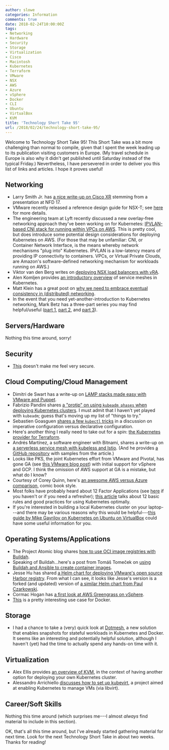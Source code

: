 ```yaml
---
author: slowe
categories: Information
comments: true
date: 2018-02-24T10:00:00Z
tags:
- Networking
- Hardware
- Security
- Storage
- Virtualization
- Cisco
- Macintosh
- Kubernetes
- Terraform
- VMware
- NSX
- AWS
- Azure
- vSphere
- Docker
- CLI
- Ubuntu
- VirtualBox
- KVM
title: 'Technology Short Take 95'
url: /2018/02/24/technology-short-take-95/
---
```


Welcome to Technology Short Take 95! This Short Take was a bit more challenging than normal to compile, given that I spent the week leading up to its publication visiting customers in Europe. (My travel schedule in Europe is also why it didn't get published until Saturday instead of the typical Friday.) Nevertheless, I have persevered in order to deliver you this list of links and articles. I hope it proves useful!<!--more-->

## Networking

* Larry Smith Jr. has [a nice write-up on Cisco XR][link-1] stemming from a presentation at NFD 17.
* VMware recently released a reference design guide for NSX-T; see [here][link-16] for more details.
* The engineering team at Lyft recently discussed a new overlay-free networking approach they've been working on for Kubernetes: [IPVLAN-based CNI stack for running within VPCs on AWS][link-17]. This is pretty cool, but does introduce some potential design considerations for deploying Kubernetes on AWS. (For those that may be unfamiliar: CNI, or Container Network Interface, is the means whereby network mechanisms "plug into" Kubernetes. IPVLAN is a low-latency means of providing IP connectivity to containers. VPCs, or Virtual Private Clouds, are Amazon's software-defined networking mechanism for workloads running on AWS.)
* Viktor van den Berg writes on [deploying NSX load balancers with vRA][link-18].
* Alen Komljen provides [an introductory overview][link-21] of service meshes in Kubernetes.
* Matt Klein has a great post on [why we need to embrace eventual consistency in (distributed) networking][link-24].
* In the event that you need yet-another-introduction to Kubernetes networking, Mark Betz has a three-part series you may find helpful/useful ([part 1][link-27], [part 2][link-28], and [part 3][link-29]).

## Servers/Hardware

Nothing this time around, sorry!

## Security

* [This][link-3] doesn't make me feel very secure.

## Cloud Computing/Cloud Management

* Dimitri de Swart has a write-up on [LAMP stacks made easy with VMware and Puppet][link-5].
* Fabrizio Pandini shares [a "protip" on using `kubeadm phases` when deploying Kubernetes clusters][link-7]. I must admit that I haven't yet played with `kubeadm`; guess that's moving up my list of "things to try."
* Sebastien Goasguen [shares a few `kubectl` tricks][link-8] in a discussion on imperative configuration versus declarative configuration.
* Here's another thing I really need to take out for a spin: [the Kubernetes provider for Terraform][link-9].
* Andrés Martínez, a software engineer with Bitnami, shares a write-up on [a serverless service mesh with kubeless and Istio][link-10]. (And he provides [a GitHub repository][link-11] with samples from the article.)
* Looks like PKS, the joint Kubernetes effort from VMware and Pivotal, has gone GA (see [this VMware blog post][link-14]) with initial support for vSphere and GCP. I think the omission of AWS support at GA is a mistake, but what do I know?
* Courtesy of Corey Quinn, here's [an awesome AWS versus Azure comparison][link-15], comic book style.
* Most folks have probably heard about 12 Factor Applications (see [here][link-19] if you haven't or if you need a refresher); [this article][link-20] talks about 12 basic rules and good practices for using Kubernetes optimally.
* If you're interested in building a local Kubernetes cluster on your laptop---and there may be various reasons why this would be helpful---[this guide by Mike Gavrilov on Kubernetes on Ubuntu on VirtualBox][link-26] could have some useful information for you.

## Operating Systems/Applications

* The Project Atomic blog shares [how to use OCI image registries with Buildah][link-6].
* Speaking of Buildah...here's a post from Tomáš Tomeček on [using Buildah and Ansible to create container images][link-30].
* Jesse Hu has shared [a Helm chart for deploying VMware's open source Harbor registry][link-12]. From what I can see, it looks like Jesse's version is a forked (and updated) version of [a similar Helm chart from Paul Czarkowski][link-13].
* Cormac Hogan has [a first look at AWS Greengrass on vSphere][link-22].
* [This][link-23] is a pretty interesting use case for Docker.

## Storage

* I had a chance to take a (very) quick look at [Dotmesh][link-2], a new solution that enables snapshots for stateful workloads in Kubernetes and Docker. It seems like an interesting and potentially helpful solution, although I haven't (yet) had the time to actually spend any hands-on time with it.

## Virtualization

* Alex Ellis provides [an overview of KVM][link-4], in the context of having another option for deploying your own Kubernetes cluster.
* Alessandro Arrichiello [discusses how to set up kubevirt][link-25], a project aimed at enabling Kubernetes to manage VMs (via libvirt).

## Career/Soft Skills

Nothing this time around (which surprises me---I almost _always_ find material to include in this section).

OK, that's all this time around, but I've already started gathering material for next time. Look for the next Technology Short Take in about two weeks. Thanks for reading!



[link-1]: https://everythingshouldbevirtual.com/bringing-devops-to-routing-cisco-xr/
[link-2]: https://dotmesh.com/
[link-3]: https://krausefx.com/blog/mac-privacy-sandboxed-mac-apps-can-take-screenshots
[link-4]: https://blog.alexellis.io/kvm-kubernetes-primer/
[link-5]: https://www.vmguru.com/2018/01/lamp-stacks-made-easy-with-vmware-and-puppet/
[link-6]: http://www.projectatomic.io/blog/2018/01/using-image-registries-with-buildah/
[link-7]: https://blog.heptio.com/how-to-start-creating-kubernetes-clusters-like-a-pro-kubeadm-phases-heptioprotip-2bdce58b530d
[link-8]: https://medium.com/bitnami-perspectives/imperative-declarative-and-a-few-kubectl-tricks-9d6deabdde
[link-9]: https://www.terraform.io/docs/providers/kubernetes/index.html
[link-10]: https://engineering.bitnami.com/articles/serverless-service-mesh-with-kubeless-and-istio.html
[link-11]: https://github.com/andresmgot/kubeless-istio-sample
[link-12]: https://github.com/jessehu/helm-harbor
[link-13]: https://github.com/paulczar/helm-harbor
[link-14]: https://blogs.vmware.com/cloudnative/2018/02/12/pivotal-container-service-ga/
[link-15]: https://www.simplilearn.com/aws-vs-azure-cloud-certification-article
[link-16]: https://blogs.vmware.com/networkvirtualization/2018/02/introducing-vmware-nsx-t-reference-design.html
[link-17]: https://eng.lyft.com/announcing-cni-ipvlan-vpc-k8s-ipvlan-overlay-free-kubernetes-networking-in-aws-95191201476e
[link-18]: https://www.viktorious.nl/2018/02/13/one-armed-versus-inline-load-balancer-with-vra-and-nsx/
[link-19]: https://12factor.net/
[link-20]: https://blog.octo.com/en/the-twelve-factors-kubernetes/
[link-21]: https://akomljen.com/kubernetes-service-mesh/
[link-22]: https://cormachogan.com/2018/02/13/first-look-aws-greengrass-vsphere/
[link-23]: http://www.vmwareinfo.com/2018/02/journey-to-docker.html
[link-24]: https://blog.envoyproxy.io/embracing-eventual-consistency-in-soa-networking-32a5ee5d443d
[link-25]: https://medium.com/@alezzandro/kubernetes-and-virtualization-kubevirt-will-let-you-spawn-virtual-machine-on-your-cluster-e809914cc783
[link-26]: https://itnext.io/kubernetes-on-ubuntu-on-virtualbox-60e8ce7c85ed
[link-27]: https://medium.com/google-cloud/understanding-kubernetes-networking-pods-7117dd28727
[link-28]: https://medium.com/google-cloud/understanding-kubernetes-networking-services-f0cb48e4cc82
[link-29]: https://medium.com/google-cloud/understanding-kubernetes-networking-ingress-1bc341c84078
[link-30]: https://blog.tomecek.net/post/building-containers-with-buildah-and-ansible/
